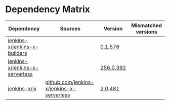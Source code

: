 # Dependency Matrix

Dependency | Sources | Version | Mismatched versions
---------- | ------- | ------- | -------------------
[jenkins-x/jenkins-x-builders](https://github.com/jenkins-x/jenkins-x-builders) |  | [0.1.576]() | 
[jenkins-x/jenkins-x-serverless](https://github.com/jenkins-x/jenkins-x-serverless) |  | [256.0.392](https://github.com/jenkins-x/jenkins-x-serverless/releases/tag/v256.0.392) | 
[jenkins-x/jx](https://github.com/jenkins-x/jx) | [github.com/jenkins-x/jenkins-x-serverless](https://github.com/jenkins-x/jenkins-x-serverless) | [2.0.481](https://github.com/jenkins-x/jx/releases/tag/v2.0.481) | 
